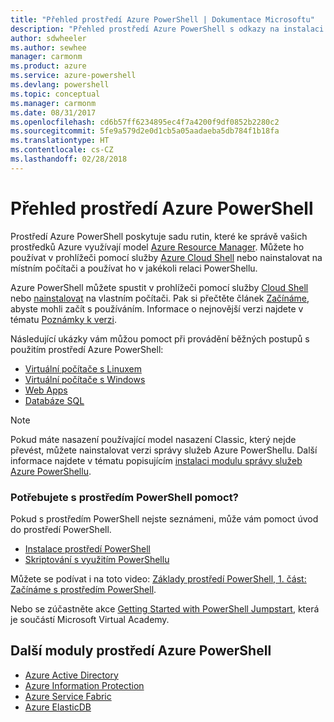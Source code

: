 ```yaml
---
title: "Přehled prostředí Azure PowerShell | Dokumentace Microsoftu"
description: "Přehled prostředí Azure PowerShell s odkazy na instalaci a konfiguraci."
author: sdwheeler
ms.author: sewhee
manager: carmonm
ms.product: azure
ms.service: azure-powershell
ms.devlang: powershell
ms.topic: conceptual
ms.manager: carmonm
ms.date: 08/31/2017
ms.openlocfilehash: cd6b57ff6234895ec4f7a4200f9df0852b2280c2
ms.sourcegitcommit: 5fe9a579d2e0d1cb5a05aadaeba5db784f1b18fa
ms.translationtype: HT
ms.contentlocale: cs-CZ
ms.lasthandoff: 02/28/2018
---
```

# <a name="overview-of-azure-powershell"></a>Přehled prostředí Azure PowerShell

Prostředí Azure PowerShell poskytuje sadu rutin, které ke správě vašich prostředků Azure využívají model [Azure Resource Manager](/azure/azure-resource-manager/resource-group-overview). Můžete ho používat v prohlížeči pomocí služby [Azure Cloud Shell](/azure/cloud-shell/overview) nebo nainstalovat na místním počítači a používat ho v jakékoli relaci PowerShellu.

Azure PowerShell můžete spustit v prohlížeči pomocí služby [Cloud Shell](/azure/cloud-shell/overview) nebo [nainstalovat](install-azurerm-ps.md) na vlastním počítači. Pak si přečtěte článek [Začínáme](get-started-azureps.md), abyste mohli začít s používáním. Informace o nejnovější verzi najdete v tématu [Poznámky k verzi](release-notes-azureps.md).

Následující ukázky vám můžou pomoct při provádění běžných postupů s použitím prostředí Azure PowerShell:

* [Virtuální počítače s Linuxem](/azure/virtual-machines/virtual-machines-linux-powershell-samples?toc=/powershell/azure/toc.json)
* [Virtuální počítače s Windows](/azure/virtual-machines/virtual-machines-windows-powershell-samples?toc=/powershell/azure/toc.json)
* [Web Apps](/azure/app-service-web/app-service-powershell-samples?toc=/powershell/azure/toc.json)
* [Databáze SQL](/azure/sql-database/sql-database-powershell-samples?toc=/powershell/azure/toc.json)

> [!NOTE]
> Pokud máte nasazení používající model nasazení Classic, který nejde převést, můžete nainstalovat verzi správy služeb Azure PowerShellu. Další informace najdete v tématu popisujícím [instalaci modulu správy služeb Azure PowerShellu](/powershell/azure/servicemanagement/install-azure-ps).


### <a name="need-help-with-powershell"></a>Potřebujete s prostředím PowerShell pomoct?

Pokud s prostředím PowerShell nejste seznámeni, může vám pomoct úvod do prostředí PowerShell.

* [Instalace prostředí PowerShell](/powershell/scripting/installing-windows-powershell)
* [Skriptování s využitím PowerShellu](/powershell/scripting/scripting-with-windows-powershell)

Můžete se podívat i na toto video: [Základy prostředí PowerShell, 1. část: Začínáme s prostředím PowerShell](https://channel9.msdn.com/Blogs/Taste-of-Premier/PowerShellBasicsPart1).

Nebo se zúčastněte akce [Getting Started with PowerShell Jumpstart](https://mva.microsoft.com/liveevents/powershell-jumpstart), která je součástí Microsoft Virtual Academy.

## <a name="other-azure-powershell-modules"></a>Další moduly prostředí Azure PowerShell

* [Azure Active Directory](/powershell/azure/active-directory/)
* [Azure Information Protection](/powershell/azure/aip/)
* [Azure Service Fabric](/powershell/azure/service-fabric/)
* [Azure ElasticDB](/powershell/azure/elasticdbjobs/)
